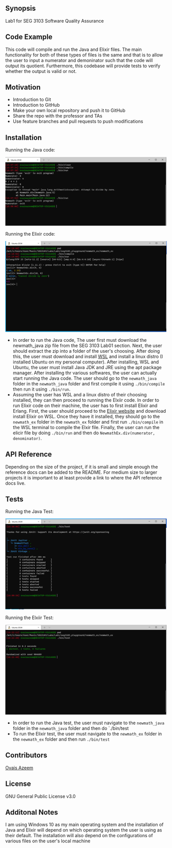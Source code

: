 ## Synopsis
Lab1 for SEG 3103 Software Quality Assurance


## Code Example
This code will compile and run the Java and Elixir files. The main functionality for both of these types of files is the same and that is to allow the user to input a numerator and demoninator such that the code will output its quotient. Furthermore, this codebase will provide tests to verify whether the output is valid or not. 

## Motivation

* Introduction to Git
* Introduction to GitHub
* Make your own local repository and push it to GitHub
* Share the repo with the professor and TAs
* Use feature branches and pull requests to push modifications

## Installation
Running the Java code:

![Java code](/JavaRunning.png) 

Running the Elixir code:

![Elixir code](ElixirRunning.png)

* In order to run the Java code, The user first must download the newmath_java zip file from the SEG 3103 Lab01 section. Next, the user should extract the zip into a folder of the user's choosing. After doing this, the user must download and install [WSL](https://docs.microsoft.com/en-us/windows/wsl/install-win10) and install a linux distro (I installed Ubuntu on my personal computer). After installing, WSL and Ubuntu, the user must install Java JDK and JRE using the apt package manager. After installing thr various softwares, the user can actually start running the Java code. The user should go to the `newmath_java` folder in the `newmath_java` folder and first compile it using `./bin/compile` then run it using `./bin/run`. 
* Assuming the user has WSL and a linux distro of their choosing installed, they can then proceed to running the Elxiir code. In order to run Elixir code on their machine, the user has to first install Elixir and Erlang. First, the user should proceed to the [Elixir website](https://elixir-lang.org/install.html#gnulinux) and download install Elixir on WSL. Once they have it installed, they should go to the `newmath_ex` folder in the `newmath_ex` folder and first run `./bin/compile` in the WSL terminal to compile the Elxir file. Finally, the user can run the elicir file by doing `./bin/run` and then do `NewmathEx.div(numerator, denominator)`. 

## API Reference
Depending on the size of the project, if it is small and simple enough the reference docs can be added to the README. For medium size to larger projects it is important to at least provide a link to where the API reference docs live.

## Tests
Running the Java Test:

![Java Test](/JavaTest.png)

Running the Elxiir Test:

![Elixir Test](/ElixirTest.png)

* In order to run the Java test, the user must navigate to the `newmath_java` folder in the `newmath_java` folder and then do `./bin/test
* To run the Elixir test, the user must navigate to the `newmath_ex` folder in the `newmath_ex` folder and then run `./bin/test`

## Contributors
[Ovais Azeem](https://github.com/Ovais09) 

## License
GNU General Public License v3.0

## Additonal Notes
I am using Windows 10 as my main operating system and the installation of Java and Elixir will depend on which operating system the user is using as their default. The installation will also depend on the configurations of various files on the user's local machine



